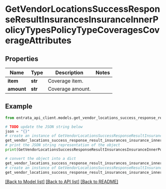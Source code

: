 # GetVendorLocationsSuccessResponseResultInsurancesInsuranceInnerPolicyTypesPolicyTypeCoveragesCoverageAttributes


## Properties

Name | Type | Description | Notes
------------ | ------------- | ------------- | -------------
**item** | **str** | Coverage item. | 
**amount** | **str** | Coverage amount. | 

## Example

```python
from entrata_api_client.models.get_vendor_locations_success_response_result_insurances_insurance_inner_policy_types_policy_type_coverages_coverage_attributes import GetVendorLocationsSuccessResponseResultInsurancesInsuranceInnerPolicyTypesPolicyTypeCoveragesCoverageAttributes

# TODO update the JSON string below
json = "{}"
# create an instance of GetVendorLocationsSuccessResponseResultInsurancesInsuranceInnerPolicyTypesPolicyTypeCoveragesCoverageAttributes from a JSON string
get_vendor_locations_success_response_result_insurances_insurance_inner_policy_types_policy_type_coverages_coverage_attributes_instance = GetVendorLocationsSuccessResponseResultInsurancesInsuranceInnerPolicyTypesPolicyTypeCoveragesCoverageAttributes.from_json(json)
# print the JSON string representation of the object
print(GetVendorLocationsSuccessResponseResultInsurancesInsuranceInnerPolicyTypesPolicyTypeCoveragesCoverageAttributes.to_json())

# convert the object into a dict
get_vendor_locations_success_response_result_insurances_insurance_inner_policy_types_policy_type_coverages_coverage_attributes_dict = get_vendor_locations_success_response_result_insurances_insurance_inner_policy_types_policy_type_coverages_coverage_attributes_instance.to_dict()
# create an instance of GetVendorLocationsSuccessResponseResultInsurancesInsuranceInnerPolicyTypesPolicyTypeCoveragesCoverageAttributes from a dict
get_vendor_locations_success_response_result_insurances_insurance_inner_policy_types_policy_type_coverages_coverage_attributes_from_dict = GetVendorLocationsSuccessResponseResultInsurancesInsuranceInnerPolicyTypesPolicyTypeCoveragesCoverageAttributes.from_dict(get_vendor_locations_success_response_result_insurances_insurance_inner_policy_types_policy_type_coverages_coverage_attributes_dict)
```
[[Back to Model list]](../README.md#documentation-for-models) [[Back to API list]](../README.md#documentation-for-api-endpoints) [[Back to README]](../README.md)


